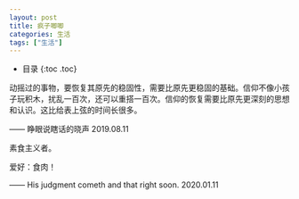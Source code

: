 ```yaml
---
layout: post
title: 疯子唧唧
categories: 生活
tags: ["生活"]
---
```


* 目录
{:toc .toc}

动摇过的事物，要恢复其原先的稳固性，需要比原先更稳固的基础。信仰不像小孩子玩积木，扰乱一百次，还可以重搭一百次。信仰的恢复需要比原先更深刻的思想和认识。这比给表上弦的时间长很多。

—— 睁眼说瞎话的晓声	2019.08.11

素食主义者。

爱好：食肉！

—— His judgment cometh and that right soon. 2020.01.11

